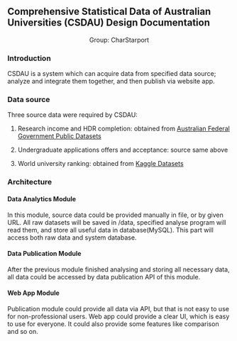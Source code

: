 ## Comprehensive Statistical Data of Australian Universities (CSDAU) Design Documentation

<center>Group: CharStarport</center>


### Introduction

CSDAU is a system which can acquire data from specified data source; analyze and integrate them together, and then publish via website app.

### Data source

Three source data were required by CSDAU:

1. Research income and HDR completion: obtained from [Australian Federal Government Public Datasets](https://data.gov.au/)

2. Undergraduate applications offers and acceptance: source same above

3. World university ranking: obtained from [Kaggle Datasets](https://www.kaggle.com/datasets)

### Architecture

#### Data Analytics Module

In this module, source data could be provided manually in file, or by given URL.  All raw datasets will be saved in /data, specified analyse program will read them, and store all useful data in database(MySQL).  This part will access both raw data and system database.

#### Data Publication Module

After the previous module finished analysing and storing all necessary data, all data could be accessed by data publication API of this module.

#### Web App Module

Publication module could provide all data via API, but that is not easy to use for non-professional users.  Web app could provide a clear UI, which is easy to use for everyone.  It could also provide some features like comparison and so on.
